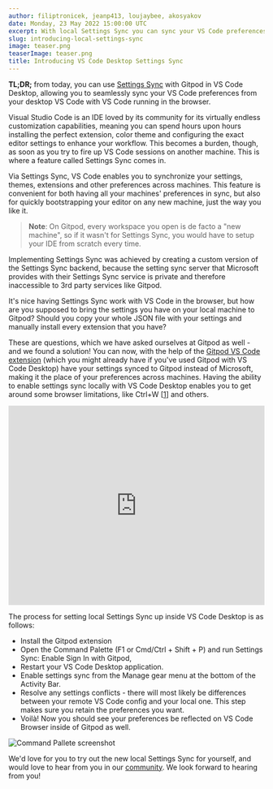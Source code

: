 ```yaml
---
author: filiptronicek, jeanp413, loujaybee, akosyakov
date: Monday, 23 May 2022 15:00:00 UTC
excerpt: With local Settings Sync you can sync your VS Code preferences from VS Code Browser to VS Code Desktop and vice versa.
slug: introducing-local-settings-sync
image: teaser.png
teaserImage: teaser.png
title: Introducing VS Code Desktop Settings Sync
---
```


<script context="module">
  export const prerender = true;
</script>

**TL;DR;** from today, you can use [Settings Sync](https://code.visualstudio.com/docs/editor/settings-sync) with Gitpod in VS Code Desktop, allowing you to seamlessly sync your VS Code preferences from your desktop VS Code with VS Code running in the browser.

Visual Studio Code is an IDE loved by its community for its virtually endless customization capabilities, meaning you can spend hours upon hours installing the perfect extension, color theme and configuring the exact editor settings to enhance your workflow. This becomes a burden, though, as soon as you try to fire up VS Code sessions on another machine. This is where a feature called Settings Sync comes in.

Via Settings Sync, VS Code enables you to synchronize your settings, themes, extensions and other preferences across machines. This feature is convenient for both having all your machines' preferences in sync, but also for quickly bootstrapping your editor on any new machine, just the way you like it.

> **Note**: On Gitpod, every workspace you open is de facto a "new machine", so if it wasn't for Settings Sync, you would have to setup your IDE from scratch every time.

Implementing Settings Sync was achieved by creating a custom version of the Settings Sync backend, because the setting sync server that Microsoft provides with their Settings Sync service is private and therefore inaccessible to 3rd party services like Gitpod.

It's nice having Settings Sync work with VS Code in the browser, but how are you supposed to bring the settings you have on your local machine to Gitpod? Should you copy your whole JSON file with your settings and manually install every extension that you have?

These are questions, which we have asked ourselves at Gitpod as well - and we found a solution! You can now, with the help of the [Gitpod VS Code extension](https://marketplace.visualstudio.com/items?itemName=gitpod.gitpod-desktop) (which you might already have if you've used Gitpod with VS Code Desktop) have your settings synced to Gitpod instead of Microsoft, making it the place of your preferences across machines. Having the ability to enable settings sync locally with VS Code Desktop enables you to get around some browser limitations, like Ctrl+W [[1](https://github.com/gitpod-io/openvscode-server/discussions/322)] and others.

<div style="position: relative; padding-bottom: 77.92207792207792%; height: 0;"><iframe title="Gitpod Local Settings Sync guide" src="https://www.loom.com/embed/9a4b3cb32d134aa69f7eb1b39340ccf6" frameborder="0" webkitallowfullscreen mozallowfullscreen allowfullscreen style="position: absolute; top: 0; left: 0; width: 100%; height: 100%;"></iframe></div>

The process for setting local Settings Sync up inside VS Code Desktop is as follows:

- Install the Gitpod extension
- Open the Command Palette (F1 or Cmd/Ctrl + Shift + P) and run Settings Sync: Enable Sign In with Gitpod,
- Restart your VS Code Desktop application.
- Enable settings sync from the Manage gear menu at the bottom of the Activity Bar.
- Resolve any settings conflicts - there will most likely be differences between your remote VS Code config and your local one. This step makes sure you retain the preferences you want.
- Voilà! Now you should see your preferences be reflected on VS Code Browser inside of Gitpod as well.

![Command Pallete screenshot](../../static/blog/../../../static/images/blog/introducing-local-settings-sync/palette.png)

We'd love for you to try out the new local Settings Sync for yourself, and would love to hear from you in our [community](https://www.gitpod.io/community). We look forward to hearing from you!
